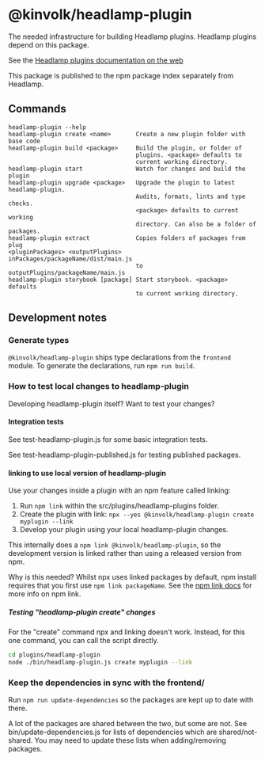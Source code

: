 # @kinvolk/headlamp-plugin

The needed infrastructure for building Headlamp plugins.
Headlamp plugins depend on this package.

See the [Headlamp plugins documentation on the web](https://kinvolk.io/docs/headlamp/latest/development/plugins/)

This package is published to the npm package index separately from Headlamp.

## Commands

```
headlamp-plugin --help
headlamp-plugin create <name>       Create a new plugin folder with base code
headlamp-plugin build <package>     Build the plugin, or folder of
                                    plugins. <package> defaults to
                                    current working directory.
headlamp-plugin start               Watch for changes and build the plugin
headlamp-plugin upgrade <package>   Upgrade the plugin to latest headlamp-plugin.
                                    Audits, formats, lints and type checks.
                                    <package> defaults to current working
                                    directory. Can also be a folder of packages.
headlamp-plugin extract             Copies folders of packages from plug
<pluginPackages> <outputPlugins>    inPackages/packageName/dist/main.js
                                    to outputPlugins/packageName/main.js
headlamp-plugin storybook [package] Start storybook. <package> defaults
                                    to current working directory.
```

## Development notes

### Generate types

`@kinvolk/headlamp-plugin` ships type declarations from the `frontend` module.
To generate the declarations, run `npm run build`.

### How to test local changes to headlamp-plugin

Developing headlamp-plugin itself? Want to test your changes?

#### Integration tests

See test-headlamp-plugin.js for some basic integration tests.

See test-headlamp-plugin-published.js for testing published packages.

#### linking to use local version of headlamp-plugin

Use your changes inside a plugin with an npm feature called linking:

1. Run `npm link` within the src/plugins/headlamp-plugins folder.
2. Create the plugin with link: `npx --yes @kinvolk/headlamp-plugin create myplugin --link`
3. Develop your plugin using your local headlamp-plugin changes.

This internally does a `npm link @kinvolk/headlamp-plugin`, so the development
version is linked rather than using a released version from npm.

Why is this needed? Whilst npx uses linked packages by default,
npm install requires that you first use `npm link packageName`. See the
[npm link docs](https://docs.npmjs.com/cli/v7/commands/npm-link)
for more info on npm link.

##### Testing "headlamp-plugin create" changes

For the "create" command npx and linking doesn't work. Instead, for this one command,
you can call the script directly.

```bash
cd plugins/headlamp-plugin
node ./bin/headlamp-plugin.js create myplugin --link
```

### Keep the dependencies in sync with the frontend/

Run `npm run update-dependencies` so the packages are kept up to date with there.

A lot of the packages are shared between the two, but some are not. See
bin/update-dependencies.js for lists of dependencies which are shared/not-shared.
You may need to update these lists when adding/removing packages.
